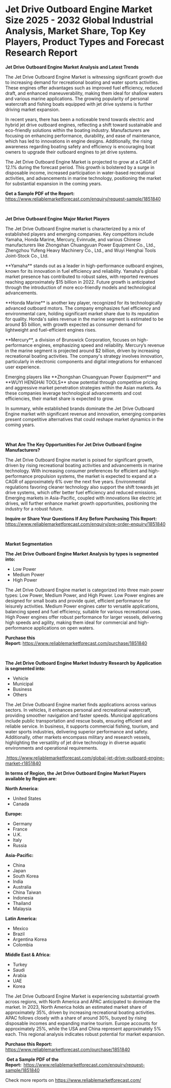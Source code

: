<p><h1>Jet Drive Outboard Engine Market Size 2025 - 2032 Global Industrial Analysis, Market Share, Top Key Players, Product Types and Forecast Research Report</h1></p><p><strong>Jet Drive Outboard Engine Market Analysis and Latest Trends</strong></p>
<p><p>The Jet Drive Outboard Engine Market is witnessing significant growth due to increasing demand for recreational boating and water sports activities. These engines offer advantages such as improved fuel efficiency, reduced draft, and enhanced maneuverability, making them ideal for shallow waters and various marine applications. The growing popularity of personal watercraft and fishing boats equipped with jet drive systems is further driving market expansion.</p><p>In recent years, there has been a noticeable trend towards electric and hybrid jet drive outboard engines, reflecting a shift toward sustainable and eco-friendly solutions within the boating industry. Manufacturers are focusing on enhancing performance, durability, and ease of maintenance, which has led to innovations in engine designs. Additionally, the rising awareness regarding boating safety and efficiency is encouraging boat owners to upgrade their outboard engines to jet drive systems.</p><p>The Jet Drive Outboard Engine Market is projected to grow at a CAGR of 12.1% during the forecast period. This growth is bolstered by a surge in disposable income, increased participation in water-based recreational activities, and advancements in marine technology, positioning the market for substantial expansion in the coming years.</p></p>
<p><strong>Get a Sample PDF of the Report:&nbsp;</strong> <a href="https://www.reliablemarketforecast.com/enquiry/request-sample/1851840?utm_campaign=1832&utm_medium=2&utm_source=Github&utm_content=ia&utm_term=07012025&utm_id=jet-drive-outboard-engine">https://www.reliablemarketforecast.com/enquiry/request-sample/1851840</a></p>
<p>&nbsp;</p>
<p><strong>Jet Drive Outboard Engine Major Market Players</strong></p>
<p><p>The Jet Drive Outboard Engine market is characterized by a mix of established players and emerging companies. Key competitors include Yamaha, Honda Marine, Mercury, Evinrude, and various Chinese manufacturers like Zhongshan Chuangyuan Power Equipment Co., Ltd., Zhengzhou Yufeng Heavy Machinery Co., Ltd., and Wuyi Henghai Tools Joint-Stock Co., Ltd.</p><p>**Yamaha** stands out as a leader in high-performance outboard engines, known for its innovation in fuel efficiency and reliability. Yamaha's global market presence has contributed to robust sales, with reported revenues reaching approximately $15 billion in 2022. Future growth is anticipated through the introduction of more eco-friendly models and technological advancements.</p><p>**Honda Marine** is another key player, recognized for its technologically advanced outboard motors. The company emphasizes fuel efficiency and environmental care, holding significant market share due to its reputation for quality. Honda's sales revenue in the marine segment is estimated to be around $5 billion, with growth expected as consumer demand for lightweight and fuel-efficient engines rises.</p><p>**Mercury**, a division of Brunswick Corporation, focuses on high-performance engines, emphasizing speed and reliability. Mercury’s revenue in the marine segment is projected around $2 billion, driven by increasing recreational boating activities. The company's strategy involves innovation, particularly in electronic components and digital integrations for enhanced user experience.</p><p>Emerging players like **Zhongshan Chuangyuan Power Equipment** and **WUYI HENGHAI TOOLS** show potential through competitive pricing and aggressive market penetration strategies within the Asian markets. As these companies leverage technological advancements and cost efficiencies, their market share is expected to grow. </p><p>In summary, while established brands dominate the Jet Drive Outboard Engine market with significant revenue and innovation, emerging companies present competitive alternatives that could reshape market dynamics in the coming years.</p></p>
<p>&nbsp;</p>
<p><strong>What Are The Key Opportunities For Jet Drive Outboard Engine Manufacturers?</strong></p>
<p><p>The Jet Drive Outboard Engine market is poised for significant growth, driven by rising recreational boating activities and advancements in marine technology. With increasing consumer preferences for efficient and high-performance propulsion systems, the market is expected to expand at a CAGR of approximately 6% over the next five years. Environmental regulations favoring cleaner technology also support the shift towards jet drive systems, which offer better fuel efficiency and reduced emissions. Emerging markets in Asia-Pacific, coupled with innovations like electric jet drives, will further enhance market growth opportunities, positioning the industry for a robust future.</p></p>
<p><strong>Inquire or Share Your Questions If Any Before Purchasing This Report:</strong> <a href="https://www.reliablemarketforecast.com/enquiry/pre-order-enquiry/1851840?utm_campaign=1832&utm_medium=2&utm_source=Github&utm_content=ia&utm_term=07012025&utm_id=jet-drive-outboard-engine">https://www.reliablemarketforecast.com/enquiry/pre-order-enquiry/1851840</a></p>
<p>&nbsp;</p>
<p><strong>Market Segmentation</strong></p>
<p><strong>The Jet Drive Outboard Engine Market Analysis by types is segmented into:</strong></p>
<p><ul><li>Low Power</li><li>Medium Power</li><li>High Power</li></ul></p>
<p><p>The Jet Drive Outboard Engine market is categorized into three main power types: Low Power, Medium Power, and High Power. Low Power engines are designed for small boats and provide quiet, efficient performance for leisurely activities. Medium Power engines cater to versatile applications, balancing speed and fuel efficiency, suitable for various recreational uses. High Power engines offer robust performance for larger vessels, delivering high speeds and agility, making them ideal for commercial and high-performance applications on open waters.</p></p>
<p><strong>Purchase this Report:&nbsp;</strong><a href="https://www.reliablemarketforecast.com/purchase/1851840?utm_campaign=1832&utm_medium=2&utm_source=Github&utm_content=ia&utm_term=07012025&utm_id=jet-drive-outboard-engine">https://www.reliablemarketforecast.com/purchase/1851840</a></p>
<p>&nbsp;</p>
<p><strong>The Jet Drive Outboard Engine Market Industry Research by Application is segmented into:</strong></p>
<p><ul><li>Vehicle</li><li>Municipal</li><li>Business</li><li>Others</li></ul></p>
<p><p>The Jet Drive Outboard Engine market finds applications across various sectors. In vehicles, it enhances personal and recreational watercraft, providing smoother navigation and faster speeds. Municipal applications include public transportation and rescue boats, ensuring efficient and reliable service. In business, it supports commercial fishing, tourism, and water sports industries, delivering superior performance and safety. Additionally, other markets encompass military and research vessels, highlighting the versatility of jet drive technology in diverse aquatic environments and operational requirements.</p></p>
<p><a href="https://www.reliablemarketforecast.com/global-jet-drive-outboard-engine-market-r1851840?utm_campaign=1832&utm_medium=2&utm_source=Github&utm_content=ia&utm_term=07012025&utm_id=jet-drive-outboard-engine">&nbsp;https://www.reliablemarketforecast.com/global-jet-drive-outboard-engine-market-r1851840</a></p>
<p><strong>In terms of Region, the Jet Drive Outboard Engine Market Players available by Region are:</strong></p>
<p>
    <p> <strong> North America: </strong>
        <ul>
            <li>United States</li>
            <li>Canada</li>
        </ul>
        </p> 
    <p> <strong> Europe: </strong>
        <ul>
            <li>Germany</li>
            <li>France</li>
            <li>U.K.</li>
            <li>Italy</li>
            <li>Russia</li>
        </ul>
        </p> 
    <p> <strong> Asia-Pacific: </strong>
        <ul>
            <li>China</li>
            <li>Japan</li>
            <li>South Korea</li>
            <li>India</li>
            <li>Australia</li>
            <li>China Taiwan</li>
            <li>Indonesia</li>
            <li>Thailand</li>
            <li>Malaysia</li>
        </ul>
        </p> 
    <p> <strong> Latin America: </strong>
        <ul>
            <li>Mexico</li>
            <li>Brazil</li>
            <li>Argentina Korea</li>
            <li>Colombia</li>
        </ul>
        </p> 
    <p> <strong> Middle East & Africa: </strong>
        <ul>
            <li>Turkey</li>
            <li>Saudi</li>
            <li>Arabia</li>
            <li>UAE</li>
            <li>Korea</li>
        </ul>
    </p>
    </p>
<p><p>The Jet Drive Outboard Engine Market is experiencing substantial growth across regions, with North America and APAC anticipated to dominate the market. In 2023, North America holds an estimated market share of approximately 35%, driven by increasing recreational boating activities. APAC follows closely with a share of around 30%, buoyed by rising disposable incomes and expanding marine tourism. Europe accounts for approximately 25%, while the USA and China represent approximately 5% each. This regional analysis indicates robust potential for market expansion.</p></p>
<p><strong>Purchase this Report: </strong><a href="https://www.reliablemarketforecast.com/purchase/1851840?utm_campaign=1832&utm_medium=2&utm_source=Github&utm_content=ia&utm_term=07012025&utm_id=jet-drive-outboard-engine">https://www.reliablemarketforecast.com/purchase/1851840</a></p>
<p>&nbsp;<strong>Get a Sample PDF of the Report:&nbsp;&nbsp;</strong><a href="https://www.reliablemarketforecast.com/enquiry/request-sample/1851840?utm_campaign=1832&utm_medium=2&utm_source=Github&utm_content=ia&utm_term=07012025&utm_id=jet-drive-outboard-engine">https://www.reliablemarketforecast.com/enquiry/request-sample/1851840</a></p>
<p><strong></strong></p>
<p>Check more reports on <a href="https://www.reliablemarketforecast.com/?utm_campaign=1832&utm_medium=2&utm_source=Github&utm_content=ia&utm_term=07012025&utm_id=jet-drive-outboard-engine">https://www.reliablemarketforecast.com/</a></p>